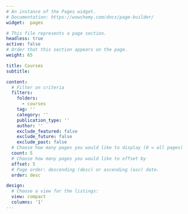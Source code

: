 ```yaml
---
# An instance of the Pages widget.
# Documentation: https://wowchemy.com/docs/page-builder/
widget:  pages

# This file represents a page section.
headless: true
active: false
# Order that this section appears on the page.
weight: 65

title: Courses
subtitle:

content:
  # Filter on criteria
  filters:
    folders:
      - courses
    tag: ''
    category: ''
    publication_type: ''
    author: ''
    exclude_featured: false
    exclude_future: false
    exclude_past: false
  # Choose how many pages you would like to display (0 = all pages)
  count: 5
  # Choose how many pages you would like to offset by
  offset: 5
  # Page order: descending (desc) or ascending (asc) date.
  order: desc

design:
  # Choose a view for the listings:
  view: compact
  columns: '1'
---
```

